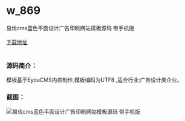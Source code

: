 # w_869
易优cms蓝色平面设计广告印刷网站模板源码 带手机版
<br/></br>
[下载地址](https://www.uuid2.com/869.html "下载地址")
<br/></br>
<h3>源码简介：</h3>
<p>模板基于EyouCMS内核制作,模板编码为UTF8 ,适合行业:广告设计类企业。<p>
<h3>截图：</h3>
<img src="https://www.uuid2.com/wp-content/uploads/img/202105/099861b722.jpg" alt="易优cms蓝色平面设计广告印刷网站模板源码 带手机版">
